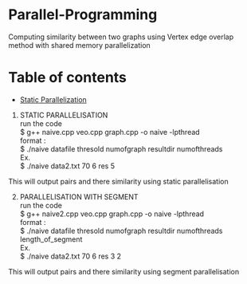# Parallel-Programming

Computing similarity between two graphs using Vertex edge overlap method with shared memory parallelization 

# Table of contents
- [Static Parallelization](#static)
1. STATIC PARALLELISATION <br/>
run the code <br/>
$ g++ naive.cpp veo.cpp graph.cpp -o naive -lpthread <br/>
format : <br/>
$ ./naive datafile thresold numofgraph resultdir numofthreads <br/>
Ex.<br/>
$ ./naive data2.txt 70 6 res 5<br/>

This will output pairs and there similarity using static parallelisation<br/>


2. PARALLELISATION WITH SEGMENT <br/>
run the code <br/>
$ g++ naive2.cpp veo.cpp graph.cpp -o naive -lpthread <br/>
format : <br/>
$ ./naive datafile thresold numofgraph resultdir numofthreads length_of_segment<br/>
Ex.<br/>
$ ./naive data2.txt 70 6 res 3 2 <br/>

This will output pairs and there similarity using segment parallelisation <br/>
